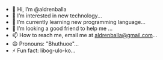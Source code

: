 - 👋 Hi, I’m @aldrenballa
- 👀 I’m interested in new technology...
- 🌱 I’m currently learning new programming language...
- 💞️ I’m looking a good friend to help me ...
- 📫 How to reach me, email me at aldrenballa@gmail.com...
- 😄 Pronouns: "Bhuthuoe"...
- ⚡ Fun fact: libog-ulo-ko...

<!---
aldrenballa/aldrenballa is a ✨ special ✨ repository because its `README.md` (this file) appears on your GitHub profile.
You can click the Preview link to take a look at your changes.
--->
